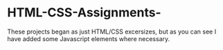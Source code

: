 # HTML-CSS-Assignments-
These projects began as just HTML/CSS excersizes, but as you can see I have added some Javascript elements where necessary.  
